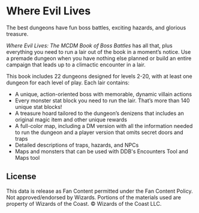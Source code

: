 # Where Evil Lives

The best dungeons have fun boss battles, exciting hazards, and glorious treasure.

*Where Evil Lives: The MCDM Book of Boss Battles* has all that, plus everything you need to run a lair out of the book in a moment’s notice. Use a premade dungeon when you have nothing else planned or build an entire campaign that leads up to a climactic encounter in a lair.

This book includes 22 dungeons designed for levels 2-20, with at least one dungeon for each level of play. Each lair contains:

- A unique, action-oriented boss with memorable, dynamic villain actions
- Every monster stat block you need to run the lair. That’s more than 140 unique stat blocks!
- A treasure hoard tailored to the dungeon’s denizens that includes an original magic item and other unique rewards
- A full-color map, including a DM version with all the information needed to run the dungeon and a player version that omits secret doors and traps
- Detailed descriptions of traps, hazards, and NPCs
- Maps and monsters that can be used with DDB's Encounters Tool and Maps tool

## License

This data is release as Fan Content permitted under the Fan Content Policy. Not approved/endorsed by Wizards. Portions of the materials used are property of Wizards of the Coast. © Wizards of the Coast LLC.
